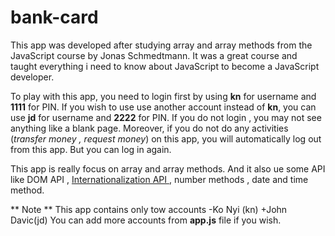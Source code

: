 # bank-card

This app was developed after studying array and array methods from the JavaScript course by Jonas Schmedtmann. It was a great course and taught everything i need to know about JavaScript to become a JavaScript developer.

To play with this app, you need to login first by using **kn** for username and **1111** for PIN. If you wish to use use another account instead of **kn**, you can use **jd** for username and **2222** for PIN. If you do not login , you may not see anything like a blank page. Moreover, if you do not do any activities (*transfer money , request money*)  on this app, you will automatically log out from this app. But you can log in again.

This app is really focus on array and array methods. And it also ue some API like DOM API , [ Internationalization API ](https://developer.mozilla.org/en-US/docs/Web/JavaScript/Reference/Global_Objects/Intl), number methods , date and time method.

** Note **
This app contains only tow accounts
-Ko Nyi (kn)
+John Davic(jd)
You can add more accounts from **app.js** file if you wish.

